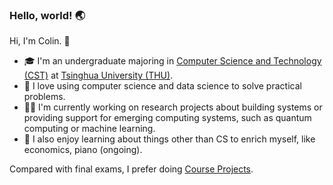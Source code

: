 ### Hello, world! 🌏

Hi, I'm Colin. 👋

- 🎓 I'm an undergraduate majoring in [Computer Science and Technology (CST)](https://www.cs.tsinghua.edu.cn/csen/) at [Tsinghua University (THU)](https://www.tsinghua.edu.cn/en/).
- 🔭 I love using computer science and data science to solve practical problems.
- 👨‍💻 I'm currently working on research projects about building systems or providing support for emerging computing systems, such as quantum computing or machine learning.
- 🌱 I also enjoy learning about things other than CS to enrich myself, like economics, piano (ongoing).

Compared with final exams, I prefer doing [Course Projects](https://github.com/Co1lin/Co1lin/blob/main/Course%20Projects.md).

<!--
**Co1lin/Co1lin** is a ✨ _special_ ✨ repository because its `README.md` (this file) appears on your GitHub profile.

Here are some ideas to get you started:

- 🔭 I’m currently working on ...
- 🌱 I’m currently learning ...
- 👯 I’m looking to collaborate on ...
- 🤔 I’m looking for help with ...
- 💬 Ask me about ...
- 📫 How to reach me: ...
- 😄 Pronouns: ...
- ⚡ Fun fact: ...
-->
